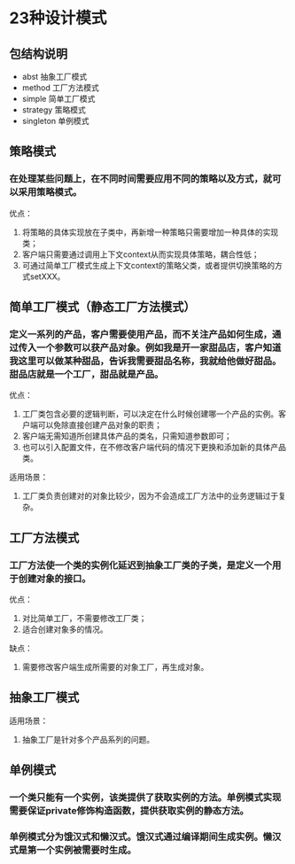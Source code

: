 # 23种设计模式

## 包结构说明
- abst 抽象工厂模式
- method 工厂方法模式
- simple 简单工厂模式
- strategy 策略模式
- singleton 单例模式

## 策略模式
### 在处理某些问题上，在不同时间需要应用不同的策略以及方式，就可以采用策略模式。
优点：
1. 将策略的具体实现放在子类中，再新增一种策略只需要增加一种具体的实现类；
2. 客户端只需要通过调用上下文context从而实现具体策略，耦合性低；
3. 可通过简单工厂模式生成上下文context的策略父类，或者提供切换策略的方式setXXX。

## 简单工厂模式（静态工厂方法模式）
### 定义一系列的产品，客户需要使用产品，而不关注产品如何生成，通过传入一个参数可以获产品对象。例如我是开一家甜品店，客户知道我这里可以做某种甜品，告诉我需要甜品名称，我就给他做好甜品。甜品店就是一个工厂，甜品就是产品。
优点：

1. 工厂类包含必要的逻辑判断，可以决定在什么时候创建哪一个产品的实例。客户端可以免除直接创建产品对象的职责；
2. 客户端无需知道所创建具体产品的类名，只需知道参数即可；
3. 也可以引入配置文件，在不修改客户端代码的情况下更换和添加新的具体产品类。

适用场景：

1. 工厂类负责创建对的对象比较少，因为不会造成工厂方法中的业务逻辑过于复杂。

## 工厂方法模式
### 工厂方法使一个类的实例化延迟到抽象工厂类的子类，是定义一个用于创建对象的接口。
优点：
1. 对比简单工厂，不需要修改工厂类；
2. 适合创建对象多的情况。

缺点：
1. 需要修改客户端生成所需要的对象工厂，再生成对象。

## 抽象工厂模式

适用场景：

1. 抽象工厂是针对多个产品系列的问题。

## 单例模式
### 一个类只能有一个实例，该类提供了获取实例的方法。单例模式实现需要保证private修饰构造函数，提供获取实例的静态方法。
### 单例模式分为饿汉式和懒汉式。饿汉式通过编译期间生成实例。懒汉式是第一个实例被需要时生成。